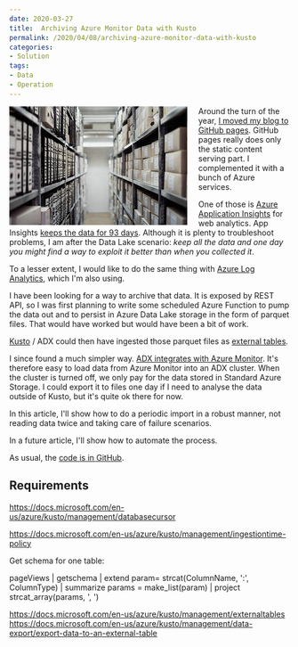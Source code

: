 ```yaml
---
date: 2020-03-27
title:  Archiving Azure Monitor Data with Kusto
permalink: /2020/04/08/archiving-azure-monitor-data-with-kusto
categories:
- Solution
tags:
- Data
- Operation
---
```

<img style="float:left;padding-right:20px;" title="From pixabay.com" src="/assets/posts/2020/2/archiving-azure-monitor-data-with-kusto/archive.jpg" />

Around the turn of the year, [I moved my blog to GitHub pages](https://vincentlauzon.com/2020/01/20/i-moved-my-blog-to-github-pages/).  GitHub pages really does only the static content serving part.  I complemented it with a bunch of Azure services.

One of those is [Azure Application Insights](https://docs.microsoft.com/en-us/azure/azure-monitor/app/app-insights-overview) for web analytics.  App Insights [keeps the data for 93 days](https://docs.microsoft.com/en-us/azure/azure-monitor/faq#is-there-a-maximum-amount-of-data-that-i-can-collect-in-azure-monitor).  Although it is plenty to troubleshoot problems, I am after the Data Lake scenario:  *keep all the data and one day you might find a way to exploit it better than when you collected it*.

To a lesser extent, I would like to do the same thing with [Azure Log Analytics](https://docs.microsoft.com/en-us/azure/azure-monitor/log-query/log-query-overview), which I'm also using.

I have been looking for a way to archive that data.  It is exposed by REST API, so I was first planning to write some scheduled Azure Function to pump the data out and to persist in Azure Data Lake storage in the form of parquet files.  That would have worked but would have been a bit of work.

[Kusto](https://vincentlauzon.com/2020/02/19/azure-data-explorer-kusto) / ADX could then have ingested those parquet files as [external tables](https://docs.microsoft.com/en-us/azure/kusto/query/schema-entities/externaltables).

I since found a much simpler way.  [ADX integrates with Azure Monitor](https://docs.microsoft.com/en-us/azure/data-explorer/query-monitor-data).  It's therefore easy to load data from Azure Monitor into an ADX cluster.  When the cluster is turned off, we only pay for the data stored in Standard Azure Storage.  I could export it to files one day if I need to analyse the data outside of Kusto, but it's quite ok there for now.

In this article, I'll show how to do a periodic import in a robust manner, not reading data twice and taking care of failure scenarios.

In a future article, I'll show how to automate the process.

As usual, the [code is in GitHub](https://github.com/vplauzon/kusto/tree/master/archive-monitor).

## Requirements

https://docs.microsoft.com/en-us/azure/kusto/management/databasecursor

https://docs.microsoft.com/en-us/azure/kusto/management/ingestiontime-policy

Get schema for one table:

pageViews
| getschema
| extend param= strcat(ColumnName, ':', ColumnType)
| summarize params = make_list(param)
| project strcat_array(params, ', ')

https://docs.microsoft.com/en-us/azure/kusto/management/externaltables
https://docs.microsoft.com/en-us/azure/kusto/management/data-export/export-data-to-an-external-table